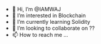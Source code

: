 - 👋 Hi, I’m @IAMWAJ
- 👀 I’m interested in Blockchain
- 🌱 I’m currently learning Solidity
- 💞️ I’m looking to collaborate on ??
- 📫 How to reach me ...

<!---
IAMWAJ/IAMWAJ is a ✨ special ✨ repository because its `README.md` (this file) appears on your GitHub profile.
You can click the Preview link to take a look at your changes.
--->
